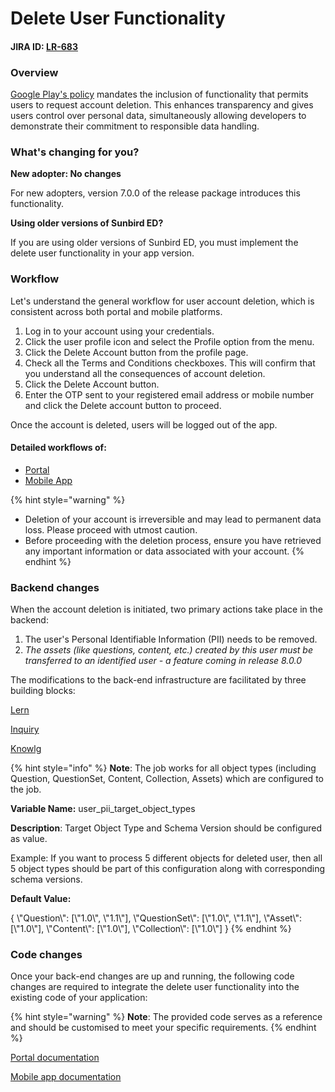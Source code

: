 # Delete User Functionality

#### JIRA ID: [**LR-683**](https://project-sunbird.atlassian.net/browse/LR-683)

### Overview

[Google Play's policy](https://support.google.com/googleplay/android-developer/answer/13327111?sjid=3212926861345917362-AP) mandates the inclusion of functionality that permits users to request account deletion. This enhances transparency and gives users control over personal data, simultaneously allowing developers to demonstrate their commitment to responsible data handling.&#x20;

### What's changing for you?

**New adopter: No changes**

For new adopters, version 7.0.0 of the release package introduces this functionality.

**Using older versions of Sunbird ED?**

If you are using older versions of Sunbird ED, you must implement the delete user functionality in your app version.

### Workflow

Let's understand the general workflow for user account deletion, which is consistent across both portal and mobile platforms.

1. Log in to your account using your credentials.
2. Click the user profile icon and select the Profile option from the menu.
3. Click the Delete Account button from the profile page.
4. Check all the Terms and Conditions checkboxes. This will confirm that you understand all the consequences of account deletion.
5. Click the Delete Account button.
6. Enter the OTP sent to your registered email address or mobile number and click the Delete account button to proceed.

Once the account is deleted, users will be logged out of the app.&#x20;

#### Detailed workflows of:

* [Portal](https://project-sunbird.atlassian.net/wiki/spaces/SUN/pages/3438346248/Portal+Flow+of+Delete+User+Account)&#x20;
* [Mobile App](https://project-sunbird.atlassian.net/wiki/spaces/SUN/pages/3499360274/Delete+User+Account+Flow)

{% hint style="warning" %}
* Deletion of your account is irreversible and may lead to permanent data loss. Please proceed with utmost caution.
* Before proceeding with the deletion process, ensure you have retrieved any important information or data associated with your account.
{% endhint %}

### Backend changes

When the account deletion is initiated, two primary actions take place in the backend:

1. The user's Personal Identifiable Information (PII) needs to be removed.
2. _The assets (like questions, content, etc.) created by this user must be transferred to an identified user - a feature coming in release 8.0.0_

The modifications to the back-end infrastructure are facilitated by three building blocks:

[Lern](https://lern.sunbird.org/use/learn-more/delete-user-functionality)

[Inquiry](https://inquiry.sunbird.org/use/learn-more/delete-user-functionality/user-pii-cleanup)

[Knowlg](https://knowlg.sunbird.org/use/release-notes/release-5.7.0#user-pii-data-updater)

{% hint style="info" %}
**Note**: The job works for all object types (including Question, QuestionSet, Content, Collection, Assets) which are configured to the job.

**Variable Name:** user\_pii\_target\_object\_types

**Description**: Target Object Type and Schema Version should be configured as value.&#x20;

Example: If you want to process 5 different objects for deleted user, then all 5 object types should be part of this configuration along with corresponding schema versions.

**Default Value:**

{ \\"Question\\": \[\\"1.0\\", \\"1.1\\"], \\"QuestionSet\\": \[\\"1.0\\", \\"1.1\\"], \\"Asset\\": \[\\"1.0\\"], \\"Content\\": \[\\"1.0\\"], \\"Collection\\": \[\\"1.0\\"] }
{% endhint %}

### Code changes

Once your back-end changes are up and running, the following code changes are required to integrate the delete user functionality into the existing code of your application:

{% hint style="warning" %}
**Note**: The provided code serves as a reference and should be customised to meet your specific requirements.
{% endhint %}

[Portal documentation](https://project-sunbird.atlassian.net/wiki/spaces/SUN/pages/3446538329/Portal+Adding+Delete+User+Functionality+in+Portal+for+adaptors)

[Mobile app documentation](https://project-sunbird.atlassian.net/wiki/spaces/SUN/pages/3494609191/Delete+User+functionality+for+adopters)


